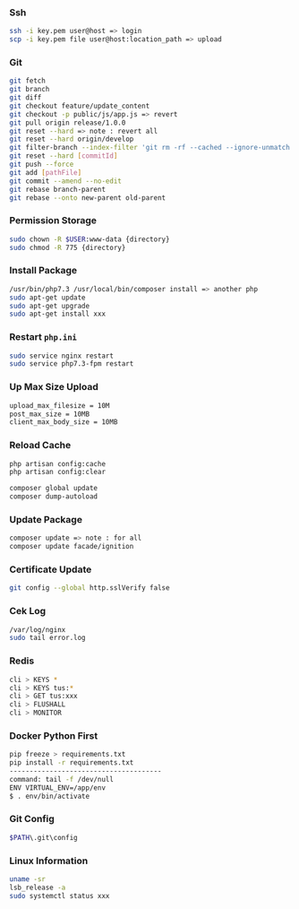 ### Ssh
```bash
ssh -i key.pem user@host => login
scp -i key.pem file user@host:location_path => upload
```

### Git
```bash
git fetch
git branch
git diff
git checkout feature/update_content
git checkout -p public/js/app.js => revert
git pull origin release/1.0.0
git reset --hard => note : revert all
git reset --hard origin/develop
git filter-branch --index-filter 'git rm -rf --cached --ignore-unmatch backend/xxx.json' feature/xxx => remove file and history
git reset --hard [commitId]
git push --force
git add [pathFile]
git commit --amend --no-edit
git rebase branch-parent
git rebase --onto new-parent old-parent
```

### Permission Storage
```bash
sudo chown -R $USER:www-data {directory}
sudo chmod -R 775 {directory}
```

### Install Package
```bash
/usr/bin/php7.3 /usr/local/bin/composer install => another php
sudo apt-get update
sudo apt-get upgrade
sudo apt-get install xxx
```

### Restart `php.ini`
```bash
sudo service nginx restart
sudo service php7.3-fpm restart
```

### Up Max Size Upload
```bash
upload_max_filesize = 10M
post_max_size = 10MB
client_max_body_size = 10MB
```

### Reload Cache
```bash
php artisan config:cache
php artisan config:clear

composer global update
composer dump-autoload
```

### Update Package
```bash
composer update => note : for all
composer update facade/ignition
```

### Certificate Update
```bash
git config --global http.sslVerify false
```

### Cek Log
```bash
/var/log/nginx
sudo tail error.log
```

### Redis
```bash
cli > KEYS *
cli > KEYS tus:*
cli > GET tus:xxx
cli > FLUSHALL
cli > MONITOR
```

### Docker Python First
```bash
pip freeze > requirements.txt
pip install -r requirements.txt
--------------------------------------
command: tail -f /dev/null
ENV VIRTUAL_ENV=/app/env
$ . env/bin/activate
```

### Git Config
```bash
$PATH\.git\config
```

### Linux Information
```bash
uname -sr
lsb_release -a
sudo systemctl status xxx
```
